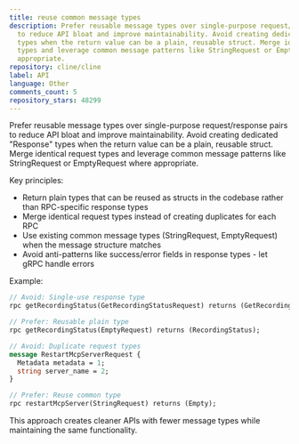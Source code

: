 ```yaml
---
title: reuse common message types
description: Prefer reusable message types over single-purpose request/response pairs
  to reduce API bloat and improve maintainability. Avoid creating dedicated "Response"
  types when the return value can be a plain, reusable struct. Merge identical request
  types and leverage common message patterns like StringRequest or EmptyRequest where
  appropriate.
repository: cline/cline
label: API
language: Other
comments_count: 5
repository_stars: 48299
---
```


Prefer reusable message types over single-purpose request/response pairs to reduce API bloat and improve maintainability. Avoid creating dedicated "Response" types when the return value can be a plain, reusable struct. Merge identical request types and leverage common message patterns like StringRequest or EmptyRequest where appropriate.

Key principles:
- Return plain types that can be reused as structs in the codebase rather than RPC-specific response types
- Merge identical request types instead of creating duplicates for each RPC
- Use existing common message types (StringRequest, EmptyRequest) when the message structure matches
- Avoid anti-patterns like success/error fields in response types - let gRPC handle errors

Example:
```protobuf
// Avoid: Single-use response type
rpc getRecordingStatus(GetRecordingStatusRequest) returns (GetRecordingStatusResponse);

// Prefer: Reusable plain type
rpc getRecordingStatus(EmptyRequest) returns (RecordingStatus);

// Avoid: Duplicate request types
message RestartMcpServerRequest {
  Metadata metadata = 1;
  string server_name = 2;
}

// Prefer: Reuse common type
rpc restartMcpServer(StringRequest) returns (Empty);
```

This approach creates cleaner APIs with fewer message types while maintaining the same functionality.